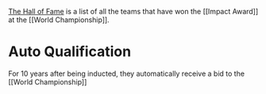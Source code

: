 [The Hall of Fame](https://www.thebluealliance.com/hall-of-fame) is a list of all the teams that have won the [[Impact Award]] at the [[World Championship]].

# Auto Qualification

For 10 years after being inducted, they automatically receive a bid to the [[World Championship]]